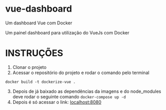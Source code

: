 # vue-dashboard
Um dashboard Vue com Docker

Um painel dashboard para utilização do VueJs com Docker

# INSTRUÇÕES
1. Clonar o projeto
2. Acessar o repositório do projeto e rodar o comando pelo terminal
```
docker build -t dockerize-vue .
```
3. Depois de já baixado as dependências da imagens e do node_modules deve rodar o seguinte comando
```docker-compose up -d```
4. Depois é só acessar o link: [localhost:8080](http://localhost:8080/)
